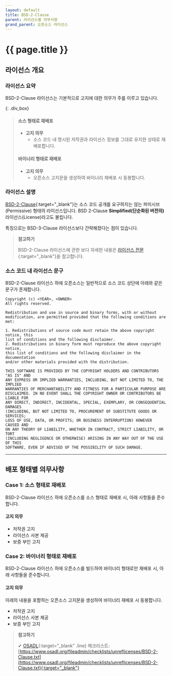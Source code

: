 ```yaml
---
layout: default
title: BSD-2-Clause
parent: 라이선스별 의무사항
grand_parent: 오픈소스 라이선스
---
```

# {{ page.title }}

## 라이선스 개요

### 라이선스 요약

BSD-2-Clause 라이선스는 기본적으로 고지에 대한 의무가 주를 이루고 있습니다.


{: .div_box}
> #### 소스 형태로 재배포
> - **고지 의무**
>   - 소스 코드 내 명시된 저작권과 라이선스 정보를 그대로 유지한 상태로 재배포합니다.<br>
>
> #### 바이너리 형태로 재배포
> - **고지 의무**
>   - 오픈소스 고지문을 생성하여 바이너리 재배포 시 동봉합니다.  
>



### 라이선스 설명
[BSD-2-Clause](https://opensource.org/licenses/BSD-2-Clause){:target="_blank"}는 소스 코드 공개를 요구하지는 않는 퍼미시브(Permissive) 형태의 라이선스입니다. BSD 2-Clause **Simplified(단순화된 버전의)** 라이선스(License)라고도 불립니다.

특징으로는 BSD-3-Clause 라이선스보다 간략해졌다는 점이 있습니다.


>  **참고하기**
>
>  BSD-2-Clause 라이선스에 관한 보다 자세한 내용은 [라이선스 전문](https://opensource.org/licenses/BSD-2-Clause){:target="_blank"}을 참고합니다.


### 소스 코드 내 라이선스 문구
BSD-2-Clause 라이선스 하에 오픈소스는 일반적으로 소스 코드 상단에 아래와 같은 문구가 존재합니다.  


```
Copyright (c) <YEAR>, <OWNER>
All rights reserved.
  
Redistribution and use in source and binary forms, with or without
modification, are permitted provided that the following conditions are met:
  
1. Redistributions of source code must retain the above copyright notice, this
list of conditions and the following disclaimer.
2. Redistributions in binary form must reproduce the above copyright notice,
this list of conditions and the following disclaimer in the documentation
and/or other materials provided with the distribution.
  
THIS SOFTWARE IS PROVIDED BY THE COPYRIGHT HOLDERS AND CONTRIBUTORS "AS IS" AND
ANY EXPRESS OR IMPLIED WARRANTIES, INCLUDING, BUT NOT LIMITED TO, THE IMPLIED
WARRANTIES OF MERCHANTABILITY AND FITNESS FOR A PARTICULAR PURPOSE ARE
DISCLAIMED. IN NO EVENT SHALL THE COPYRIGHT OWNER OR CONTRIBUTORS BE LIABLE FOR
ANY DIRECT, INDIRECT, INCIDENTAL, SPECIAL, EXEMPLARY, OR CONSEQUENTIAL DAMAGES
(INCLUDING, BUT NOT LIMITED TO, PROCUREMENT OF SUBSTITUTE GOODS OR SERVICES;
LOSS OF USE, DATA, OR PROFITS; OR BUSINESS INTERRUPTION) HOWEVER CAUSED AND
ON ANY THEORY OF LIABILITY, WHETHER IN CONTRACT, STRICT LIABILITY, OR TORT
(INCLUDING NEGLIGENCE OR OTHERWISE) ARISING IN ANY WAY OUT OF THE USE OF THIS
SOFTWARE, EVEN IF ADVISED OF THE POSSIBILITY OF SUCH DAMAGE.
```

----

## 배포 형태별 의무사항
### Case 1: 소스 형태로 재배포
BSD-2-Clause 라이선스 하에 오픈소스를 소스 형태로 재배포 시, 아래 사항들을 준수합니다.  

#### 고지 의무
- 저작권 고지
- 라이선스 사본 제공
- 보증 부인 고지


### Case 2: 바이너리 형태로 재배포

BSD-2-Clause 라이선스 하에 오픈소스를 빌드하여 바이너리 형태로만 재배포 시, 아래 사항들을 준수합니다.


#### 고지 의무
아래의 내용을 포함하는 오픈소스 고지문을 생성하여 바이너리 재배포 시 동봉합니다.


- 저작권 고지
- 라이선스 사본 제공
- 보증 부인 고지


>  **참고하기**
>
> ✔︎ [OSADL](https://www.osadl.org/){:target="_blank" .line} 체크리스트: [https://www.osadl.org/fileadmin/checklists/unreflicenses/BSD-2-Clause.txt](https://www.osadl.org/fileadmin/checklists/unreflicenses/BSD-2-Clause.txt){:target="_blank"}
